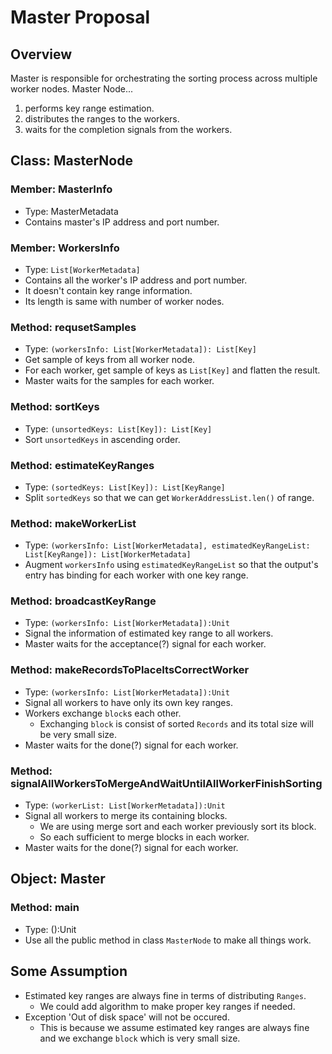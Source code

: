 # Master Proposal

## Overview

Master is responsible for orchestrating the sorting process across multiple worker nodes. Master Node...

1. performs key range estimation.
1. distributes the ranges to the workers.
1. waits for the completion signals from the workers.

## Class: MasterNode

### Member: MasterInfo

- Type: MasterMetadata
- Contains master's IP address and port number.

### Member: WorkersInfo

- Type: `List[WorkerMetadata]`
- Contains all the worker's IP address and port number.
- It doesn't contain key range information.
- Its length is same with number of worker nodes.

### Method: requsetSamples

- Type: `(workersInfo: List[WorkerMetadata]): List[Key]`
- Get sample of keys from all worker node.
- For each worker, get sample of keys as `List[Key]` and flatten the result.
- Master waits for the samples for each worker.

### Method: sortKeys

- Type: `(unsortedKeys: List[Key]): List[Key]`
- Sort `unsortedKeys` in ascending order.

### Method: estimateKeyRanges

- Type: `(sortedKeys: List[Key]): List[KeyRange]`
- Split `sortedKeys` so that we can get `WorkerAddressList.len()` of range.

### Method: makeWorkerList

- Type: `(workersInfo: List[WorkerMetadata], estimatedKeyRangeList: List[KeyRange]): List[WorkerMetadata]`
- Augment `workersInfo` using `estimatedKeyRangeList` so that the output's entry has binding for each worker with one key range.

### Method: broadcastKeyRange

- Type: `(workersInfo: List[WorkerMetadata]):Unit`
- Signal the information of estimated key range to all workers.
- Master waits for the acceptance(?) signal for each worker.

### Method: makeRecordsToPlaceItsCorrectWorker

- Type: `(workersInfo: List[WorkerMetadata]):Unit`
- Signal all workers to have only its own key ranges.
- Workers exchange `block`s each other.
  - Exchanging `block` is consist of sorted `Records` and its total size will be very small size.
- Master waits for the done(?) signal for each worker.

### Method: signalAllWorkersToMergeAndWaitUntilAllWorkerFinishSorting

- Type: `(workerList: List[WorkerMetadata]):Unit`
- Signal all workers to merge its containing blocks.
  - We are using merge sort and each worker previously sort its block.
  - So each sufficient to merge blocks in each worker.
- Master waits for the done(?) signal for each worker.

## Object: Master

### Method: main

- Type: ():Unit
- Use all the public method in class `MasterNode` to make all things work.

## Some Assumption

- Estimated key ranges are always fine in terms of distributing `Ranges`.
  - We could add algorithm to make proper key ranges if needed.
- Exception 'Out of disk space' will not be occured.
  - This is because we assume estimated key ranges are always fine and we exchange `block` which is very small size.
